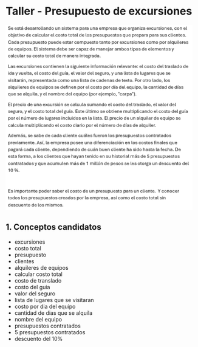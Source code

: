 # Taller - Presupuesto de excursiones

![enunciado](../image-3.png)


## 1. Conceptos candidatos

- excursiones
- costo total
- presupuesto
- clientes
- alquileres de equipos
- calcular costo total
- costo de translado
- costo del guia
- valor del seguro
- lista de lugares que se visitaran
- costo por dia del equipo
- cantidad de dias que se alquila
- nombre del equipo
- presupuestos contratados
- 5 presupuestos contratados
- descuento del 10%

